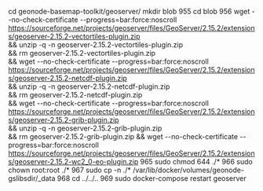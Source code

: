  cd geonode-basemap-toolkit/geoserver/
 mkdir blob 
 955  cd blob
  956  wget --no-check-certificate --progress=bar:force:noscroll  \
      https://sourceforge.net/projects/geoserver/files/GeoServer/2.15.2/extensions/geoserver-2.15.2-vectortiles-plugin.zip \
    && unzip -q -n geoserver-2.15.2-vectortiles-plugin.zip \
    && rm geoserver-2.15.2-vectortiles-plugin.zip \
    && wget --no-check-certificate --progress=bar:force:noscroll \
       https://sourceforge.net/projects/geoserver/files/GeoServer/2.15.2/extensions/geoserver-2.15.2-netcdf-plugin.zip \
    && unzip -q -n geoserver-2.15.2-netcdf-plugin.zip \
    && rm geoserver-2.15.2-netcdf-plugin.zip \
    && wget --no-check-certificate --progress=bar:force:noscroll \
       https://sourceforge.net/projects/geoserver/files/GeoServer/2.15.2/extensions/geoserver-2.15.2-grib-plugin.zip \
    && unzip -q -n geoserver-2.15.2-grib-plugin.zip \
    && rm geoserver-2.15.2-grib-plugin.zip
    && wget --no-check-certificate --progress=bar:force:noscroll \
       https://sourceforge.net/projects/geoserver/files/GeoServer/2.15.2/extensions/geoserver-2.15.2-wc2_0-eo-plugin.zip
  965  sudo chmod 644 ./*
  966  sudo chown root:root ./*
  967  sudo cp -n ./* /var/lib/docker/volumes/geonode-gslibsdir/_data
  968  cd ../../..
  969  sudo docker-compose restart geoserver
